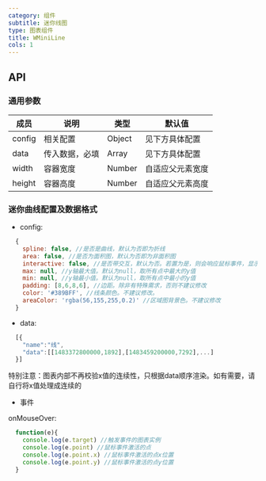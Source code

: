 ```yaml
---
category: 组件
subtitle: 迷你线图
type: 图表组件
title: WMiniLine
cols: 1
---
```



## API

### 通用参数

| 成员 | 说明 | 类型 | 默认值 |
|---|---|---|---|
| config | 相关配置 | Object | 见下方具体配置 |
| data | 传入数据，必填 | Array | 见下方具体配置 |
| width | 容器宽度 | Number | 自适应父元素宽度 |
| height | 容器高度 | Number | 自适应父元素高度 |

### 迷你曲线配置及数据格式

* config:

```javascript
  {
    spline: false, //是否是曲线，默认为否即为折线
    area: false, //是否为面积图，默认为否即为非面积图
    interactive: false, //是否带交互，默认为否。若置为是，则会响应鼠标事件，显示附近的点，并触发mouseouver事件
    max: null, //y轴最大值。默认为null，取所有点中最大的y值
    min: null, //y轴最小值。默认为null，取所有点中最小的y值
    padding: [8,6,8,6], //边距。除非有特殊需求，否则不建议修改
    color: '#389BFF', //线条颜色。不建议修改。
    areaColor: 'rgba(56,155,255,0.2)' //区域图背景色。不建议修改
  }

```

* data:

```javascript
  [{
    "name":"线",
    "data":[[1483372800000,1892],[1483459200000,7292],...]
  }]
```

特别注意：图表内部不再校验x值的连续性，只根据data顺序渲染。如有需要，请自行将x值处理成连续的

* 事件

onMouseOver:

```javascript
  function(e){
    console.log(e.target) //触发事件的图表实例
    console.log(e.point) //鼠标事件激活的点
    console.log(e.point.x) //鼠标事件激活的点x位置
    console.log(e.point.y) //鼠标事件激活的点y位置
  }
```
